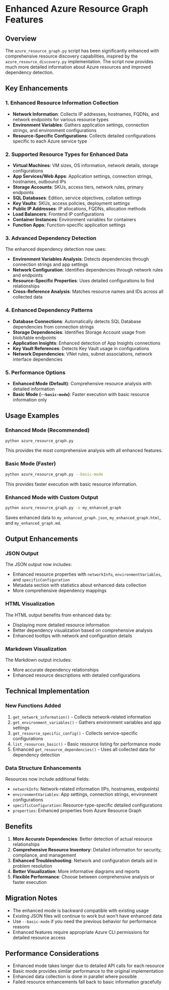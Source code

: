 # Enhanced Azure Resource Graph Features

## Overview
The `azure_resource_graph.py` script has been significantly enhanced with comprehensive resource discovery capabilities, inspired by the `azure_resource_discovery.py` implementation. The script now provides much more detailed information about Azure resources and improved dependency detection.

## Key Enhancements

### 1. Enhanced Resource Information Collection
- **Network Information**: Collects IP addresses, hostnames, FQDNs, and network endpoints for various resource types
- **Environment Variables**: Gathers application settings, connection strings, and environment configurations
- **Resource-Specific Configurations**: Collects detailed configurations specific to each Azure service type

### 2. Supported Resource Types for Enhanced Data
- **Virtual Machines**: VM sizes, OS information, network details, storage configurations
- **App Services/Web Apps**: Application settings, connection strings, hostnames, outbound IPs
- **Storage Accounts**: SKUs, access tiers, network rules, primary endpoints
- **SQL Databases**: Edition, service objectives, collation settings
- **Key Vaults**: SKUs, access policies, deployment settings
- **Public IP Addresses**: IP allocations, FQDNs, allocation methods
- **Load Balancers**: Frontend IP configurations
- **Container Instances**: Environment variables for containers
- **Function Apps**: Function-specific application settings

### 3. Advanced Dependency Detection
The enhanced dependency detection now uses:
- **Environment Variables Analysis**: Detects dependencies through connection strings and app settings
- **Network Configuration**: Identifies dependencies through network rules and endpoints
- **Resource-Specific Properties**: Uses detailed configurations to find relationships
- **Cross-Reference Analysis**: Matches resource names and IDs across all collected data

### 4. Enhanced Dependency Patterns
- **Database Connections**: Automatically detects SQL Database dependencies from connection strings
- **Storage Dependencies**: Identifies Storage Account usage from blob/table endpoints
- **Application Insights**: Enhanced detection of App Insights connections
- **Key Vault References**: Detects Key Vault usage in configurations
- **Network Dependencies**: VNet rules, subnet associations, network interface dependencies

### 5. Performance Options
- **Enhanced Mode (Default)**: Comprehensive resource analysis with detailed information
- **Basic Mode (`--basic-mode`)**: Faster execution with basic resource information only

## Usage Examples

### Enhanced Mode (Recommended)
```bash
python azure_resource_graph.py
```
This provides the most comprehensive analysis with all enhanced features.

### Basic Mode (Faster)
```bash
python azure_resource_graph.py --basic-mode
```
This provides faster execution with basic resource information.

### Enhanced Mode with Custom Output
```bash
python azure_resource_graph.py -o my_enhanced_graph
```
Saves enhanced data to `my_enhanced_graph.json`, `my_enhanced_graph.html`, and `my_enhanced_graph.md`.

## Output Enhancements

### JSON Output
The JSON output now includes:
- Enhanced resource properties with `networkInfo`, `environmentVariables`, and `specificConfiguration`
- Metadata section with statistics about enhanced data collection
- More comprehensive dependency mappings

### HTML Visualization
The HTML output benefits from enhanced data by:
- Displaying more detailed resource information
- Better dependency visualization based on comprehensive analysis
- Enhanced tooltips with network and configuration details

### Markdown Visualization
The Markdown output includes:
- More accurate dependency relationships
- Enhanced resource descriptions with detailed configurations

## Technical Implementation

### New Functions Added
1. `get_network_information()` - Collects network-related information
2. `get_environment_variables()` - Gathers environment variables and app settings
3. `get_resource_specific_config()` - Collects service-specific configurations
4. `list_resources_basic()` - Basic resource listing for performance mode
5. Enhanced `get_resource_dependencies()` - Uses all collected data for dependency detection

### Data Structure Enhancements
Resources now include additional fields:
- `networkInfo`: Network-related information (IPs, hostnames, endpoints)
- `environmentVariables`: App settings, connection strings, environment configurations
- `specificConfiguration`: Resource-type-specific detailed configurations
- `properties`: Enhanced properties from Azure Resource Graph

## Benefits

1. **More Accurate Dependencies**: Better detection of actual resource relationships
2. **Comprehensive Resource Inventory**: Detailed information for security, compliance, and management
3. **Enhanced Troubleshooting**: Network and configuration details aid in problem resolution
4. **Better Visualization**: More informative diagrams and reports
5. **Flexible Performance**: Choose between comprehensive analysis or faster execution

## Migration Notes

- The enhanced mode is backward compatible with existing usage
- Existing JSON files will continue to work but won't have enhanced data
- Use `--basic-mode` if you need the previous behavior for performance reasons
- Enhanced features require appropriate Azure CLI permissions for detailed resource access

## Performance Considerations

- Enhanced mode takes longer due to detailed API calls for each resource
- Basic mode provides similar performance to the original implementation
- Enhanced data collection is done in parallel where possible
- Failed resource enhancements fall back to basic information gracefully 